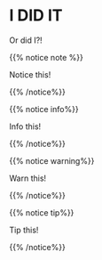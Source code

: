 # I DID IT



Or did I?!



{{% notice note %}}

Notice this!

{{% /notice%}}



{{% notice info%}}

Info this!

{{% /notice%}}



{{% notice warning%}}

Warn this!

{{% /notice%}}



{{% notice tip%}}

Tip this!

{{% /notice%}}